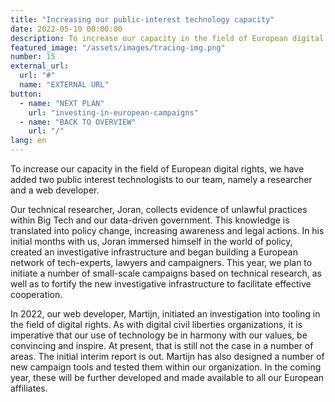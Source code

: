 ```yaml
---
title: "Increasing our public-interest technology capacity"
date: 2022-05-10 00:00:00
description: To increase our capacity in the field of European digital rights, we have added two public interest technologists to our team, namely a researcher and a web developer.
featured_image: "/assets/images/tracing-img.png"
number: 15
external_url:
  url: "#"
  name: "EXTERNAL URL"
button:
  - name: "NEXT PLAN"
    url: "investing-in-european-campaigns"
  - name: "BACK TO OVERVIEW"
    url: "/"
lang: en
---
```


To increase our capacity in the field of European digital rights, we have added two public interest technologists to our team, namely a researcher and a web developer.

Our technical researcher, Joran, collects evidence of unlawful practices within Big Tech and our data-driven government. This knowledge is translated into policy change, increasing awareness and legal actions. In his initial months with us, Joran immersed himself in the world of policy, created an investigative infrastructure and began building a European network of tech-experts, lawyers and campaigners. This year, we plan to initiate a number of small-scale campaigns based on technical research, as well as to fortify the new investigative infrastructure to facilitate effective cooperation.

In 2022, our web developer, Martijn, initiated an investigation into tooling in the field of digital rights. As with digital civil liberties organizations, it is imperative that our use of technology be in harmony with our values, be convincing and inspire. At present, that is still not the case in a number of areas. The initial interim report is out. Martijn has also designed a number of new campaign tools and tested them within our organization. In the coming year, these will be further
developed and made available to all our European affiliates.
